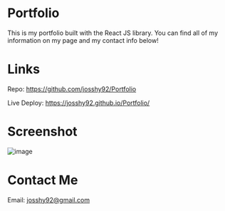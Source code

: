 # Portfolio
This is my portfolio built with the React JS library. You can find all of my information on my page and my contact info below!

# Links
Repo: https://github.com/josshy92/Portfolio

Live Deploy: https://josshy92.github.io/Portfolio/  

# Screenshot
![image](https://user-images.githubusercontent.com/88861538/156106004-23dfd99c-d20b-4fa2-913a-38f454adc69d.png)

# Contact Me
Email: josshy92@gmail.com
